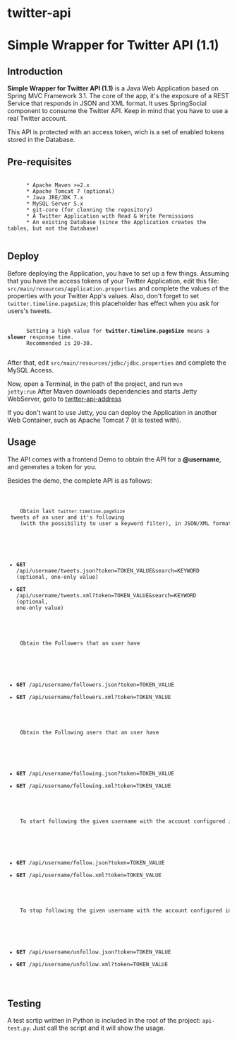 twitter-api
===========

Simple Wrapper for Twitter API (1.1)
=============

Introduction
------------

<b>Simple Wrapper for Twitter API (1.1)</b> is a Java Web Application based on Spring MVC Framework 3.1.
The core of the app, it's the exposure of a REST Service that responds in JSON and XML format.
It uses SpringSocial component to consume the Twitter API.
Keep in mind that you have to use a real Twitter account.

This API is protected with an access token, wich is a set of enabled tokens stored in the Database.

Pre-requisites
--------------

<pre>
  <code>
      * Apache Maven >=2.x
      * Apache Tomcat 7 (optional)
      * Java JRE/JDK 7.x
      * MySQL Server 5.x
      * git-core (for clonning the repository)
      * A Twitter Application with Read & Write Permissions
      * An existing Database (since the Application creates the tables, but not the Database)
   </code>
</pre> 

Deploy
------
Before deploying the Application, you have to set up a few things.
Assuming that you have the access tokens of your Twitter Application, edit this file:
<code>src/main/resources/application.properties</code> and complete the values of the properties with your Twitter App's values.
Also, don't forget to set <code>twitter.timeline.pageSize</code>; this placeholder has effect when you ask for users's tweets.

<pre>
  <code>
      Setting a high value for <b>twitter.timeline.pageSize</b> means a <b>slower</b> response time.
      Recommended is 20-30.
   </code>
</pre> 


After that, edit <code>src/main/resources/jdbc/jdbc.properties</code> and complete the MySQL Access. 

Now, open a Terminal, in the path of the project, and run <code>mvn jetty:run</code>
After Maven downloads dependencies and starts Jetty WebServer, goto to [twitter-api-address]

If you don't want to use Jetty, you can deploy the Application in another Web Container, such as Apache Tomcat 7 (it is tested with).

Usage
------

The API comes with a frontend Demo to obtain the API for a <b>@username</b>, and generates a token for you.

Besides the demo, the complete API is as follows:
<code>
  <pre>
    Obtain last <code>twitter.timeline.pageSize</code> tweets of an user and it's following 
    (with the possibility to user a keyword filter), in JSON/XML format
  </pre>
  * <b>GET</b> /api/username/tweets.json?token=TOKEN_VALUE&search=KEYWORD (optional, one-only value)
  * <b>GET</b> /api/username/tweets.xml?token=TOKEN_VALUE&search=KEYWORD (optional, one-only value)

  <pre>
    Obtain the Followers that an user have
  </pre>
  * <b>GET</b> /api/username/followers.json?token=TOKEN_VALUE
  * <b>GET</b> /api/username/followers.xml?token=TOKEN_VALUE
  
  <pre>
    Obtain the Following users that an user have
  </pre>
  * <b>GET</b> /api/username/following.json?token=TOKEN_VALUE
  * <b>GET</b> /api/username/following.xml?token=TOKEN_VALUE
  
  <pre>
    To start following the given username with the account configured in the API
  </pre>
  * <b>GET</b> /api/username/follow.json?token=TOKEN_VALUE
  * <b>GET</b> /api/username/follow.xml?token=TOKEN_VALUE
  
  <pre>
    To stop following the given username with the account configured in the API
  </pre>
  * <b>GET</b> /api/username/unfollow.json?token=TOKEN_VALUE
  * <b>GET</b> /api/username/unfollow.xml?token=TOKEN_VALUE
</code>


Testing
-------

A test scrtip written in Python is included in the root of the project: <code>api-test.py</code>.
Just call the script and it will show the usage.



[twitter-api-address]: http://localhost:8080/twitter-api
